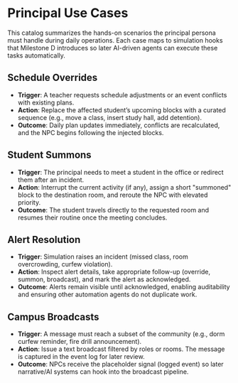 # Principal Use Cases

This catalog summarizes the hands-on scenarios the principal persona must handle
during daily operations. Each case maps to simulation hooks that Milestone D
introduces so later AI-driven agents can execute these tasks automatically.

## Schedule Overrides
- **Trigger**: A teacher requests schedule adjustments or an event conflicts with
  existing plans.
- **Action**: Replace the affected student’s upcoming blocks with a curated
  sequence (e.g., move a class, insert study hall, add detention).
- **Outcome**: Daily plan updates immediately, conflicts are recalculated, and
  the NPC begins following the injected blocks.

## Student Summons
- **Trigger**: The principal needs to meet a student in the office or redirect
  them after an incident.
- **Action**: Interrupt the current activity (if any), assign a short
  "summoned" block to the destination room, and reroute the NPC with elevated
  priority.
- **Outcome**: The student travels directly to the requested room and resumes
  their routine once the meeting concludes.

## Alert Resolution
- **Trigger**: Simulation raises an incident (missed class, room overcrowding,
  curfew violation).
- **Action**: Inspect alert details, take appropriate follow-up (override,
  summon, broadcast), and mark the alert as acknowledged.
- **Outcome**: Alerts remain visible until acknowledged, enabling auditability
  and ensuring other automation agents do not duplicate work.

## Campus Broadcasts
- **Trigger**: A message must reach a subset of the community (e.g., dorm
  curfew reminder, fire drill announcement).
- **Action**: Issue a text broadcast filtered by roles or rooms. The message is
  captured in the event log for later review.
- **Outcome**: NPCs receive the placeholder signal (logged event) so later
  narrative/AI systems can hook into the broadcast pipeline.
